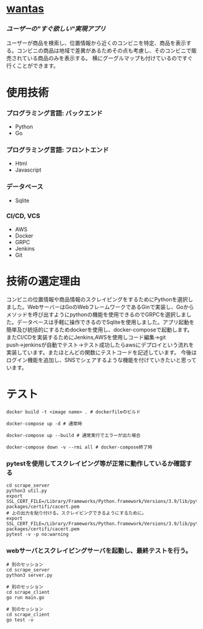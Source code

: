 # [wantas](https://www.wantas.net/search)

### **_ユーザーの"すぐ欲しい"実現アプリ_**

ユーザーが商品を検索し、位置情報から近くのコンビニを特定、商品を表示する。コンビニの商品は地域で差異があるためその点も考慮し、そのコンビニで販売されている商品のみを表示する。
横にグーグルマップも付けているのですぐ行くことができます。


# 使用技術

### プログラミング言語: バックエンド
* Python
* Go
 
### プログラミング言語: フロントエンド
* Html
* Javascript

### データベース
* Sqlite

### CI/CD, VCS
* AWS
* Docker
* GRPC
* Jenkins
* Git

# 技術の選定理由
コンビニの位置情報や商品情報のスクレイピングをするためにPythonを選択しました。WebサーバーはGoのWebフレームワークであるGinで実装し、Goからメソッドを呼び出すようにpythonの機能を使用できるのでGRPCを選択しました。データベースは手軽に操作できるのでSqliteを使用しました。アプリ起動を簡単及び統括的にするためdockerを使用し、docker-composeで起動します。またCI/CDを実装するためにJenkins,AWSを使用しコード編集→git push→jenkinsが自動でテスト→テスト成功したらawsにデプロイという流れを実装しています。またほとんどの関数にテストコードを記述しています。
今後はログイン機能を追加し、SNSでシェアするような機能を付けていきたいと思っています。


# テスト
```shell
docker build -t <image name> . # dockerfileのビルド

docker-compose up -d # 通常時

docker-compose up --build # 通常実行でエラーが出た場合

docker-compose down -v --rmi all # docker-compose終了時
```


### pytestを使用してスクレイピング等が正常に動作しているか確認する
```shell
cd scrape_server
python3 util.py
export SSL_CERT_FILE=/Library/Frameworks/Python.framework/Versions/3.9/lib/python3.9/site-packages/certifi/cacert.pem
# 上の出力を貼り付ける。スクレイピングできるようにするために。
export SSL_CERT_FILE=/Library/Frameworks/Python.framework/Versions/3.9/lib/python3.9/site-packages/certifi/cacert.pem
pytest -v -p no:warning
```

### webサーバとスクレイピングサーバを起動し、最終テストを行う。

```shell
# 別のセッション
cd scrape_server
python3 server.py

# 別のセッション
cd scrape_client
go run main.go

# 別のセッション
cd scrape_client
go test -v
```

